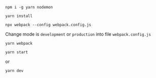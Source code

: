 `npm i -g yarn nodemon`

`yarn install`

`npx webpack --config webpack.config.js`

Change mode is `development` or `production` into file `webpack.config.js`

`yarn webpack`

`yarn start`

or

`yarn dev`